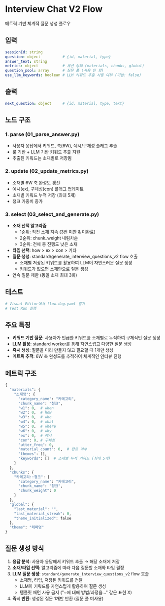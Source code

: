 # Interview Chat V2 Flow

메트릭 기반 체계적 질문 생성 플로우

## 입력

```yaml
sessionId: string
question: object          # {id, material, type}
answer_text: string
metrics: object           # 세션 상태 (materials, chunks, global)
question_pool: array      # 질문 풀 (사용 안 함)
use_llm_keywords: boolean # LLM 키워드 추출 사용 여부 (기본: false)
```

## 출력

```yaml
next_question: object     # {id, material, type, text}
```

## 노드 구조

### 1. parse (01_parse_answer.py)
- 사용자 응답에서 키워드, 축(6W), 예시/구체성 플래그 추출
- 룰 기반 + LLM 기반 키워드 추출 지원
- 추출된 키워드는 소재별로 저장됨

### 2. update (02_update_metrics.py)
- 소재별 6W 축 완성도 갱신
- 예시(ex), 구체성(con) 플래그 업데이트
- 소재별 키워드 누적 저장 (최대 5개)
- 청크 가중치 증가

### 3. select (03_select_and_generate.py)
- **소재 선택 알고리즘**:
  - 1순위: 직전 소재 지속 (3번 미만 & 미완료)
  - 2순위: chunk_weight 내림차순
  - 3순위: 전체 중 진행도 낮은 소재
- **타입 선택**: how > ex > con > 기타
- **질문 생성**: standard/generate_interview_questions_v2 flow 호출
  - 소재별 저장된 키워드를 활용하여 LLM이 자연스러운 질문 생성
  - 키워드가 없으면 소재만으로 질문 생성
- 연속 질문 제한 (동일 소재 최대 3회)

## 테스트

```bash
# Visual Editor에서 flow.dag.yaml 열기
# Test Run 실행
```

## 주요 특징

- **키워드 기반 질문**: 사용자가 언급한 키워드를 소재별로 누적하여 구체적인 질문 생성
- **LLM 활용**: standard worker를 통해 자연스럽고 다양한 질문 생성
- **즉시 생성**: 질문을 미리 만들지 않고 필요할 때 1개만 생성
- **메트릭 추적**: 6W 축 완성도를 추적하여 체계적인 인터뷰 진행

## 메트릭 구조

```python
{
  "materials": {
    "소재명": {
      "category_name": "카테고리",
      "chunk_name": "청크",
      "w1": 0,  # when
      "w2": 0,  # how
      "w3": 0,  # who
      "w4": 0,  # what
      "w5": 0,  # where
      "w6": 0,  # why
      "ex": 0,  # 예시
      "con": 0, # 구체성
      "utter_freq": 0,
      "material_count": 0,  # 완료 여부
      "themes": [],
      "keywords": []  # 소재별 누적 키워드 (최대 5개)
    }
  },
  "chunks": {
    "카테고리::청크": {
      "category_name": "카테고리",
      "chunk_name": "청크",
      "chunk_weight": 0
    }
  },
  "global": {
    "last_material": "",
    "last_material_streak": 0,
    "theme_initialized": false
  },
  "theme": "테마명"
}
```

## 질문 생성 방식

1. **응답 분석**: 사용자 응답에서 키워드 추출 → 해당 소재에 저장
2. **소재/타입 선택**: 알고리즘에 따라 다음 질문할 소재와 타입 결정
3. **LLM 질문 생성**: `standard/generate_interview_questions_v2` flow 호출
   - 소재명, 타입, 저장된 키워드를 전달
   - LLM이 키워드를 자연스럽게 활용하여 질문 생성
   - 템플릿 패턴 사용 금지 ("~에 대해 방법/과정을..." 같은 표현 X)
4. **즉시 반환**: 생성된 질문 1개만 반환 (질문 풀 미사용)
